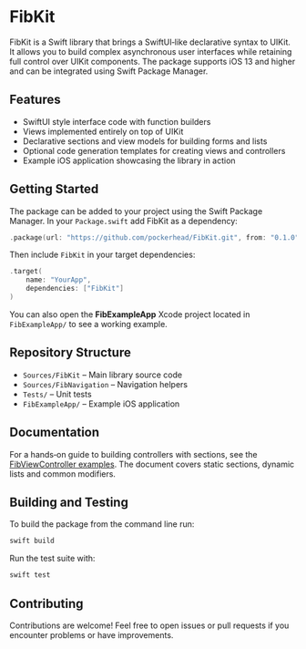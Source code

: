 # FibKit

FibKit is a Swift library that brings a SwiftUI‑like declarative syntax to UIKit. It allows you to build complex asynchronous user interfaces while retaining full control over UIKit components. The package supports iOS 13 and higher and can be integrated using Swift Package Manager.

## Features

- SwiftUI style interface code with function builders
- Views implemented entirely on top of UIKit
- Declarative sections and view models for building forms and lists
- Optional code generation templates for creating views and controllers
- Example iOS application showcasing the library in action

## Getting Started

The package can be added to your project using the Swift Package Manager. In your `Package.swift` add FibKit as a dependency:

```swift
.package(url: "https://github.com/pockerhead/FibKit.git", from: "0.1.0")
```

Then include `FibKit` in your target dependencies:

```swift
.target(
    name: "YourApp",
    dependencies: ["FibKit"]
)
```

You can also open the **FibExampleApp** Xcode project located in `FibExampleApp/` to see a working example.

## Repository Structure

- `Sources/FibKit` – Main library source code
- `Sources/FibNavigation` – Navigation helpers
- `Tests/` – Unit tests
- `FibExampleApp/` – Example iOS application

## Documentation

For a hands‑on guide to building controllers with sections, see the
[FibViewController examples](Sources/FibKit/FibViewController/Doc.md).
The document covers static sections, dynamic lists and common modifiers.

## Building and Testing

To build the package from the command line run:

```bash
swift build
```

Run the test suite with:

```bash
swift test
```

## Contributing

Contributions are welcome! Feel free to open issues or pull requests if you encounter problems or have improvements.

